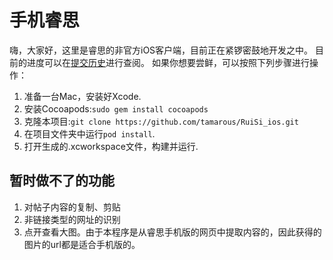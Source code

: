 # 手机睿思
嗨，大家好，这里是睿思的非官方iOS客户端，目前正在紧锣密鼓地开发之中。
目前的进度可以在[提交历史](https://github.com/tamarous/RuiSi_ios/commits/master)进行查阅。
如果你想要尝鲜，可以按照下列步骤进行操作：
1. 准备一台Mac，安装好Xcode.
2. 安装Cocoapods:`sudo gem install cocoapods`
3. 克隆本项目:`git clone https://github.com/tamarous/RuiSi_ios.git`
4. 在项目文件夹中运行`pod install`.
5. 打开生成的.xcworkspace文件，构建并运行.

## 暂时做不了的功能
1. 对帖子内容的复制、剪贴
2. 非链接类型的网址的识别
3. 点开查看大图。由于本程序是从睿思手机版的网页中提取内容的，因此获得的图片的url都是适合手机版的。



